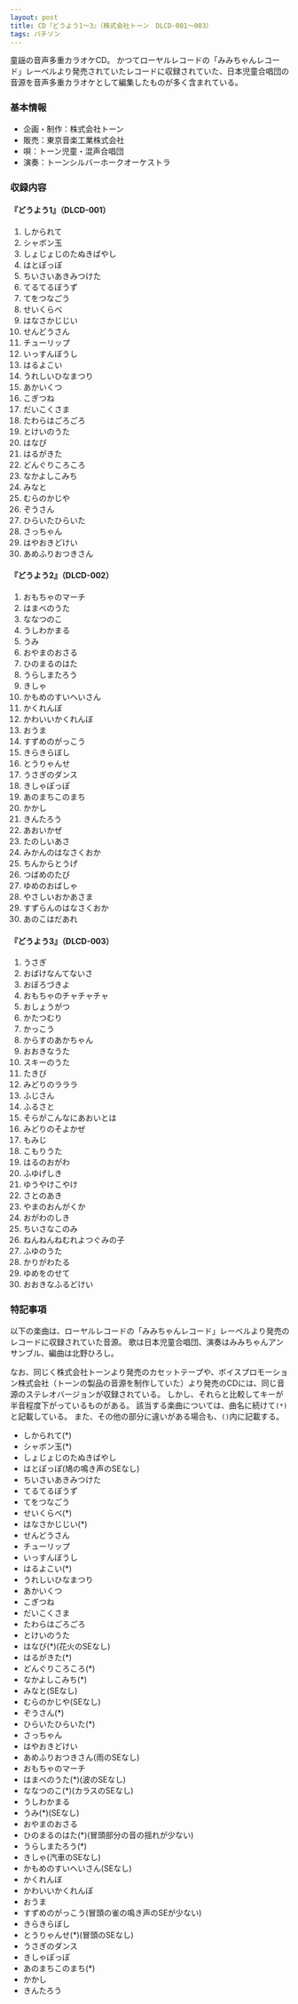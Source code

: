 ```yaml
---
layout: post
title: CD『どうよう1～3』（株式会社トーン　DLCD-001～003）
tags: パチソン
---
```

童謡の音声多重カラオケCD。
かつてローヤルレコードの「みみちゃんレコード」レーベルより発売されていたレコードに収録されていた、日本児童合唱団の音源を音声多重カラオケとして編集したものが多く含まれている。

### 基本情報

* 企画・制作：株式会社トーン
* 販売：東京音楽工業株式会社
* 唄：トーン児童・混声合唱団
* 演奏：トーンシルバーホークオーケストラ

### 収録内容

#### 『どうよう1』（DLCD-001）

1. しかられて
1. シャボン玉
1. しょじょじのたぬきばやし
1. はとぽっぽ
1. ちいさいあきみつけた
1. てるてるぼうず
1. てをつなごう
1. せいくらべ
1. はなさかじじい
1. せんどうさん
1. チューリップ
1. いっすんぼうし
1. はるよこい
1. うれしいひなまつり
1. あかいくつ
1. こぎつね
1. だいこくさま
1. たわらはごろごろ
1. とけいのうた
1. はなび
1. はるがきた
1. どんぐりころころ
1. なかよしこみち
1. みなと
1. むらのかじや
1. ぞうさん
1. ひらいたひらいた
1. さっちゃん
1. はやおきどけい
1. あめふりおつきさん

#### 『どうよう2』（DLCD-002）

1. おもちゃのマーチ
1. はまべのうた
1. ななつのこ
1. うしわかまる
1. うみ
1. おやまのおさる
1. ひのまるのはた
1. うらしまたろう
1. きしゃ
1. かもめのすいへいさん
1. かくれんぼ
1. かわいいかくれんぼ
1. おうま
1. すずめのがっこう
1. きらきらぼし
1. とうりゃんせ
1. うさぎのダンス
1. きしゃぽっぽ
1. あのまちこのまち
1. かかし
1. きんたろう
1. あおいかぜ
1. たのしいあさ
1. みかんのはなさくおか
1. ちんからとうげ
1. つばめのたび
1. ゆめのおばしゃ
1. やさしいおかあさま
1. すずらんのはなさくおか
1. あのこはだあれ

#### 『どうよう3』（DLCD-003）

1. うさぎ
1. おばけなんてないさ
1. おぼろづきよ
1. おもちゃのチャチャチャ
1. おしょうがつ
1. かたつむり
1. かっこう
1. からすのあかちゃん
1. おおきなうた
1. スキーのうた
1. たきび
1. みどりのラララ
1. ふじさん
1. ふるさと
1. そらがこんなにあおいとは
1. みどりのそよかぜ
1. もみじ
1. こもりうた
1. はるのおがわ
1. ふゆげしき
1. ゆうやけこやけ
1. さとのあき
1. やまのおんがくか
1. おがわのしき
1. ちいさなこのみ
1. ねんねんねむれよつぐみの子
1. ふゆのうた
1. かりがわたる
1. ゆめをのせて
1. おおきなふるどけい

### 特記事項

以下の楽曲は、ローヤルレコードの「みみちゃんレコード」レーベルより発売のレコードに収録されていた音源。
歌は日本児童合唱団、演奏はみみちゃんアンサンブル、編曲は北野ひろし。

なお、同じく株式会社トーンより発売のカセットテープや、ボイスプロモーション株式会社（トーンの製品の音源を制作していた）より発売のCDには、同じ音源のステレオバージョンが収録されている。
しかし、それらと比較してキーが半音程度下がっているものがある。
該当する楽曲については、曲名に続けて`(*)`と記載している。
また、その他の部分に違いがある場合も、`()`内に記載する。

* しかられて(*)
* シャボン玉(*)
* しょじょじのたぬきばやし
* はとぽっぽ(鳩の鳴き声のSEなし)
* ちいさいあきみつけた
* てるてるぼうず
* てをつなごう
* せいくらべ(*)
* はなさかじじい(*)
* せんどうさん
* チューリップ
* いっすんぼうし
* はるよこい(*)
* うれしいひなまつり
* あかいくつ
* こぎつね
* だいこくさま
* たわらはごろごろ
* とけいのうた
* はなび(*)(花火のSEなし)
* はるがきた(*)
* どんぐりころころ(*)
* なかよしこみち(*)
* みなと(SEなし)
* むらのかじや(SEなし)
* ぞうさん(*)
* ひらいたひらいた(*)
* さっちゃん
* はやおきどけい
* あめふりおつきさん(雨のSEなし)
* おもちゃのマーチ
* はまべのうた(*)(波のSEなし)
* ななつのこ(*)(カラスのSEなし)
* うしわかまる
* うみ(*)(SEなし)
* おやまのおさる
* ひのまるのはた(*)(冒頭部分の音の揺れが少ない)
* うらしまたろう(*)
* きしゃ(汽車のSEなし)
* かもめのすいへいさん(SEなし)
* かくれんぼ
* かわいいかくれんぼ
* おうま
* すずめのがっこう(冒頭の雀の鳴き声のSEが少ない)
* きらきらぼし
* とうりゃんせ(*)(冒頭のSEなし)
* うさぎのダンス
* きしゃぽっぽ
* あのまちこのまち(*)
* かかし
* きんたろう
